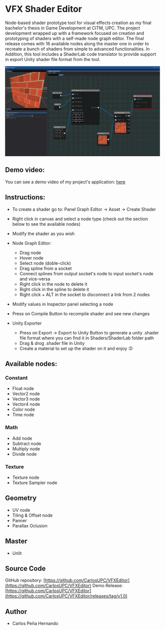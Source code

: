 

# VFX Shader Editor

Node-based shader prototype tool for visual effects creation as my final bachelor's thesis in Game Development at CITM, UPC. The project development wrapped up with a framework focused on creation and prototyping of shaders with
a self-made node graph editor. The final release comes with 16 available nodes along the master one in order to recreate a bunch of shaders from simple to advanced functionalities. In Addition, this tool includes a ShaderLab code translator to provide support in export Unity shader file format from the tool.

<p align="center">
<img src="https://github.com/CarlosUPC/VFXEditor/blob/main/Docs/img1.PNG" >
</p>

## Demo video:
You can see a demo video of my project's application: [here](https://www.youtube.com/watch?v=mgFD06GKWrQ)

## Instructions:

* To create a shader go to: Panel Graph Editor -> Asset -> Create Shader

* Right click in canvas and select a node type (check out the section below to see the available nodes)

* Modify the shader as you wish

* Node Graph Editor:
    * Drag node
    * Hover node
    * Select node (doble-click)
    * Drag spline from a socket
    * Connect splines from output socket's node to input socket's node and vice-versa
    * Right click in the node to delete it
    * Right click in the spline to delete it
    * Right click + ALT in the socket to disconnect a link from 2 nodes

* Modify values in Inspector panel selecting a node
* Press on Compile Button to recompile shader and see new changes
* Unity Exporter
    * Press on Export -> Export to Unity Button to generate a unity .shader file format where you can find it in Shaders/ShaderLab folder path
    * Drag & drog .shader file in Unity
    * Create a material to set up the shader on it and enjoy :D


## Available nodes:

### Constant
* Float node
* Vector2 node
* Vector3 node
* Vector4 node
* Color node
* Time node

### Math
* Add node
* Subtract node
* Multiply node
* Divide node

### Texture
* Texture node
* Texture Sampler node

## Geometry
* UV node
* Tiling & Offset node
* Panner
* Parallax Oclusion

## Master
* Unlit



## Source Code

GitHub repository: [https://github.com/CarlosUPC/VFXEditor](https://github.com/CarlosUPC/VFXEditor)
Demo Release: [https://github.com/CarlosUPC/VFXEditor](https://github.com/CarlosUPC/VFXEditor/releases/tag/v1.0)

## Author

* Carlos Peña Hernando
